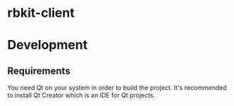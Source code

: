 rbkit-client
============


# Development

## Requirements

You need Qt on your system in order to build the project. It's recommended to
install Qt Creator which is an IDE for Qt projects.

